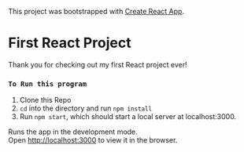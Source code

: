 This project was bootstrapped with [Create React App](https://github.com/facebook/create-react-app).

# First React Project

Thank you for checking out my first React project ever!

### `To Run this program`

 1. Clone this Repo
 2. ```cd``` into the directory and run ```npm install```
 3. Run ```npm start```, which should start a local server at localhost:3000.

Runs the app in the development mode.<br />
Open [http://localhost:3000](http://localhost:3000) to view it in the browser.




